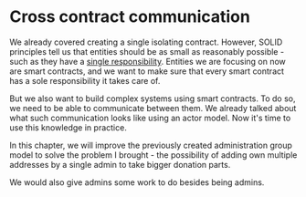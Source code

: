 # Cross contract communication

We already covered creating a single isolating contract. However, SOLID principles tell us that
entities should be as small as reasonably possible - such as they have a
[single responsibility](https://en.wikipedia.org/wiki/Single-responsibility_principle). Entities
we are focusing on now are smart contracts, and we want to make sure that every smart contract has
a sole responsibility it takes care of.

But we also want to build complex systems using smart contracts. To do so, we need to be able to
communicate between them. We already talked about what such communication looks like using an actor
model. Now it's time to use this knowledge in practice.

In this chapter, we will improve the previously created administration group model to solve the problem
I brought - the possibility of adding own multiple addresses by a single admin to take bigger donation parts.

We would also give admins some work to do besides being admins.
